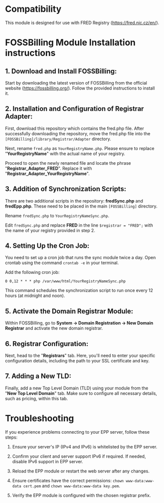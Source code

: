 # Compatibility

This module is designed for use with FRED Registry (https://fred.nic.cz/en/).

# FOSSBilling Module Installation instructions

## 1. Download and Install FOSSBilling:

Start by downloading the latest version of FOSSBilling from the official website (https://fossbilling.org/). Follow the provided instructions to install it.

## 2. Installation and Configuration of Registrar Adapter:

First, download this repository which contains the fred.php file. After successfully downloading the repository, move the fred.php file into the `[FOSSBilling]/library/Registrar/Adapter` directory.

Next, rename `fred.php` as `YourRegistryName.php`. Please ensure to replace "**YourRegistryName**" with the actual name of your registry.

Proceed to open the newly renamed file and locate the phrase "**Registrar_Adapter_FRED**". Replace it with "**Registrar_Adapter_YourRegistryName**".

## 3. Addition of Synchronization Scripts:

There are two additional scripts in the repository: **fredSync.php** and **fredEpp.php**. These need to be placed in the main `[FOSSBilling]` directory.

Rename `fredSync.php` to `YourRegistryNameSync.php`.

Edit `fredSync.php` and replace **FRED** in the line `$registrar = "FRED";` with the name of your registry provided in step 2.

## 4. Setting Up the Cron Job:

You need to set up a cron job that runs the sync module twice a day. Open crontab using the command `crontab -e` in your terminal.

Add the following cron job:

`0 0,12 * * * php /var/www/html/YourRegistryNameSync.php`

This command schedules the synchronization script to run once every 12 hours (at midnight and noon).

## 5. Activate the Domain Registrar Module:

Within FOSSBilling, go to **System -> Domain Registration -> New Domain Registrar** and activate the new domain registrar.

## 6. Registrar Configuration:

Next, head to the "**Registrars**" tab. Here, you'll need to enter your specific configuration details, including the path to your SSL certificate and key.

## 7. Adding a New TLD:

Finally, add a new Top Level Domain (TLD) using your module from the "**New Top Level Domain**" tab. Make sure to configure all necessary details, such as pricing, within this tab.

# Troubleshooting

If you experience problems connecting to your EPP server, follow these steps:

1. Ensure your server's IP (IPv4 and IPv6) is whitelisted by the EPP server.

2. Confirm your client and server support IPv6 if required. If needed, disable IPv6 support in EPP server.

3. Reload the EPP module or restart the web server after any changes.

4. Ensure certificates have the correct permissions: `chown www-data:www-data cert.pem` and `chown www-data:www-data key.pem`.

5. Verify the EPP module is configured with the chosen registrar prefix.